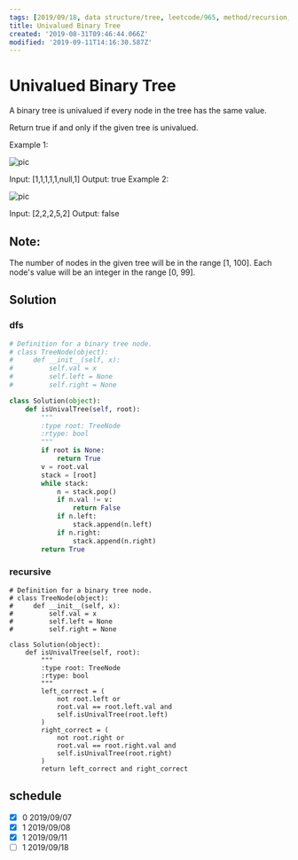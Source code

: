 ```yaml
---
tags: [2019/09/18, data structure/tree, leetcode/965, method/recursion, method/traversal/dfs]
title: Univalued Binary Tree
created: '2019-08-31T09:46:44.066Z'
modified: '2019-09-11T14:16:30.587Z'
---
```


# Univalued Binary Tree


A binary tree is univalued if every node in the tree has the same value.

Return true if and only if the given tree is univalued.



Example 1:

![pic](https://assets.leetcode.com/uploads/2018/12/28/unival_bst_1.png)

Input: [1,1,1,1,1,null,1]
Output: true
Example 2:


![pic](https://assets.leetcode.com/uploads/2018/12/28/unival_bst_2.png)

Input: [2,2,2,5,2]
Output: false

## Note:

The number of nodes in the given tree will be in the range [1, 100].
Each node's value will be an integer in the range [0, 99].

## Solution

### dfs

```python
# Definition for a binary tree node.
# class TreeNode(object):
#     def __init__(self, x):
#         self.val = x
#         self.left = None
#         self.right = None

class Solution(object):
    def isUnivalTree(self, root):
        """
        :type root: TreeNode
        :rtype: bool
        """
        if root is None:
            return True
        v = root.val
        stack = [root]
        while stack:
            n = stack.pop()
            if n.val != v:
                return False
            if n.left:
                stack.append(n.left)
            if n.right:
                stack.append(n.right)
        return True
```
### recursive

```
# Definition for a binary tree node.
# class TreeNode(object):
#     def __init__(self, x):
#         self.val = x
#         self.left = None
#         self.right = None

class Solution(object):
    def isUnivalTree(self, root):
        """
        :type root: TreeNode
        :rtype: bool
        """
        left_correct = (
            not root.left or
            root.val == root.left.val and
            self.isUnivalTree(root.left)
        )
        right_correct = (
            not root.right or
            root.val == root.right.val and
            self.isUnivalTree(root.right)
        )
        return left_correct and right_correct
```

## schedule

* [x] 0 2019/09/07
* [x] 1 2019/09/08
* [x] 1 2019/09/11
* [ ] 1 2019/09/18
